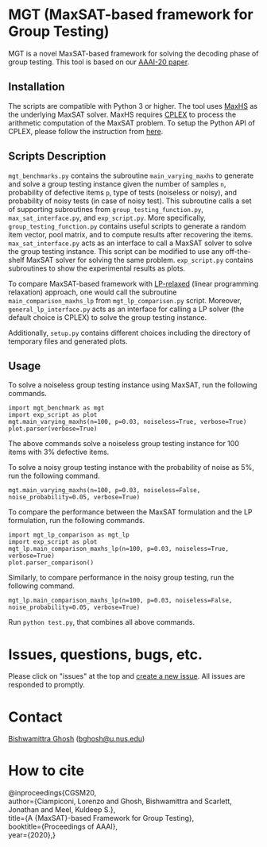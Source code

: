 # MGT (MaxSAT-based framework for Group Testing)

MGT is a novel MaxSAT-based framework for solving the decoding phase of group testing. This tool is based on our [AAAI-20 paper](https://bishwamittra.github.io/publication/aaai_2020/AAAI-CiampiconiL.690.pdf).   

## Installation
The scripts are compatible with Python 3 or higher. 
The tool  uses [MaxHS](https://github.com/fbacchus/MaxHS) as the underlying MaxSAT solver.  MaxHS requires [CPLEX](https://www.ibm.com/support/pages/downloading-ibm-ilog-cplex-optimization-studio-v1290) to process the arithmetic computation of the MaxSAT problem.
To setup the Python API of CPLEX, please follow the instruction from [here](https://www.ibm.com/support/knowledgecenter/SSSA5P_12.7.0/ilog.odms.cplex.help/CPLEX/GettingStarted/topics/set_up/Python_setup.html).

## Scripts Description

``mgt_benchmarks.py`` contains the subroutine ``main_varying_maxhs`` to generate  and solve a group testing instance given the number of samples `n`, probability of defective items `p`, type of tests (noiseless or noisy), and probability of noisy tests (in case of noisy test). This subroutine calls a set of supporting subroutines from ``group_testing_function.py``,  ``max_sat_interface.py``, and ``exp_script.py``. More specifically,  ``group_testing_function.py`` contains useful scripts to generate a random item vector, pool matrix, and to compute results after recovering the items. ``max_sat_interface.py`` acts as an interface to call a MaxSAT solver to solve the group testing instance. This script can be modified to use any off-the-shelf MaxSAT solver for solving the same problem. ``exp_script.py`` contains subroutines to show the experimental results as plots. 

To compare MaxSAT-based framework with [LP-relaxed](https://ieeexplore.ieee.org/document/6288622) (linear programming relaxation) approach, one would call the subroutine ``main_comparison_maxhs_lp`` from ``mgt_lp_comparison.py`` script. Moreover, ``general_lp_interface.py`` acts as an interface for calling a LP solver (the default choice is CPLEX) to solve the group testing instance. 

Additionally, ``setup.py`` contains different choices including the directory of temporary files and generated plots.



## Usage

To solve a noiseless group testing instance using MaxSAT, run the following commands.
```
import mgt_benchmark as mgt
import exp_script as plot
mgt.main_varying_maxhs(n=100, p=0.03, noiseless=True, verbose=True)
plot.parser(verbose=True)
```
The above commands solve a noiseless group testing instance for 100 items with 3% defective items. 

To solve a noisy group testing instance with the probability of noise as 5%, run the following command.
```
mgt.main_varying_maxhs(n=100, p=0.03, noiseless=False, noise_probability=0.05, verbose=True)
```

To compare the performance between the  MaxSAT formulation and the LP formulation, run the following commands. 

```
import mgt_lp_comparison as mgt_lp
import exp_script as plot
mgt_lp.main_comparison_maxhs_lp(n=100, p=0.03, noiseless=True, verbose=True)
plot.parser_comparison()
```

Similarly, to compare performance in the noisy group testing, run the following command.
```
mgt_lp.main_comparison_maxhs_lp(n=100, p=0.03, noiseless=False, noise_probability=0.05, verbose=True)
```

Run   ``python test.py``, that combines all above commands. 


# Issues, questions, bugs, etc.
Please click on "issues" at the top and [create a new issue](https://github.com/meelgroup/mgt/issues). All issues are responded to promptly.

# Contact
[Bishwamittra Ghosh](https://bishwamittra.github.io/) (bghosh@u.nus.edu)

# How to cite
@inproceedings{CGSM20,<br />
author={Ciampiconi, Lorenzo and Ghosh, Bishwamittra and Scarlett, Jonathan and  Meel, Kuldeep S.},<br />
title={A {MaxSAT}-based Framework for Group Testing},<br />
booktitle={Proceedings of AAAI},<br />
year={2020},}
